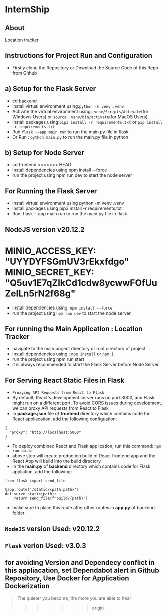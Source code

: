# InternShip
## About
Location tracker
## Instructions for Project Run and Configuration
* Firstly clone the Repository or Download the Source Code of this Repo from Github
## a) Setup for the Flask Server
* cd backend
* install virtual environment using:```python -m venv .venv```
* Activate the virtual environment using:```.venv/Scripts/Activate```(for Windows Users) or ```source .venv/bin/activate```(for MacOS Users) 
* install packages using:```pip3 install -r requirements.txt``` or ```pip install -r requirements.txt```
* Run:```flask --app main run``` to run the main.py file in flask
* Or Run : ```python main.py``` to run the main.py file in python
## b) Setup for Node Server
* cd frontend
<<<<<<< HEAD
* install dependencies using npm install --force
* run the project using npm run dev to start the node server
## For Running the Flask Server
* install virtual environment using python -m venv .venv
* install packages using pip3 install -r requirements.txt
* Run: flask --app main run to run the main.py file in flask
## NodeJS version v20.12.2


MINIO_ACCESS_KEY: "UYYDYFSGmUV3rEkxfdgo"
MINIO_SECRET_KEY: "Q5uv1E7qZlkCd1cdw8ycwwFOfUuZeILn5rN2f68g"
=======
* install dependencies using: ```npm install --force```
* run the project using ```npm run dev``` to start the node server
## For running the Main Application : Location Tracker
* navigate to the main project directory or root directory of project
* install dependencies using : ```npm install``` or ```npm i```
* run the project using npm run start
* it is always recommended to start the Flask Server before Node Server
## For Serving React Static Files in Flask
* `Proxying API Requests from React to Flask`
* By default, React's development server runs on port 3000, and Flask might run on a different port. To avoid CORS issues during development, we can proxy API requests from React to Flask
* In **package.json** file of **frontend** directory which contains code for React appliacation, add the following configuation:
```
{
  "proxy": "http://localhost:5000"
}
```
* To deploy combined React and Flask application, run this command: ```npm run build``` 
* above step will create production build of React frontend app and the React App will build into the build directory
* In the **main.py** of **backend** directory which contains code for Flask appliation, add the following:
```
from flask import send_file

@app.route('/static/<path:path>')
def serve_static(path):
    return send_file(f'build/{path}')
``` 
* make sure to place this route after other routes in **app.py** of backend folder

## `NodeJS` version Used: v20.12.2
## `Flask` verion Used: v3.0.3
## for avoiding Version and Dependecy conflict in this appliacation, set Dependabot alert in Github Repository, Use Docker for Application Dockerization
> The quieter you become, the more you are able to hear
>>>>>>> origin
